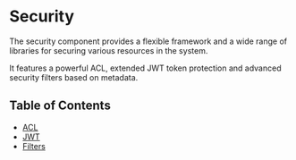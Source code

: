 # Security

The security component provides a flexible framework and a wide range of libraries for securing various resources in the system.

It features a powerful ACL, extended JWT token protection and advanced security filters based on metadata.

## Table of Contents

- [ACL](acl.md)
- [JWT](jwt.md)
- [Filters](filters.md)
